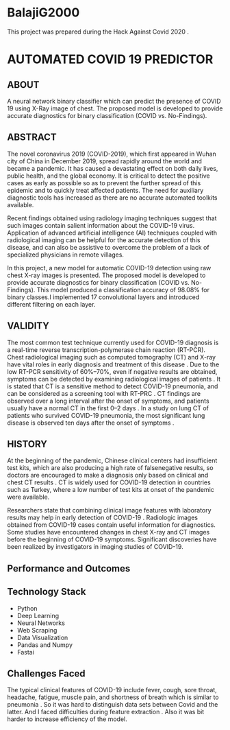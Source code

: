 # BalajiG2000

This project was prepared during the Hack Against Covid 2020 .

# AUTOMATED COVID 19 PREDICTOR

## ABOUT

A neural network binary classifier which can predict the presence of COVID 19 using X-Ray image of chest. The proposed model is developed to provide accurate diagnostics for binary classification (COVID vs. No-Findings).

## ABSTRACT

The novel coronavirus 2019 (COVID-2019), which first appeared in Wuhan city of China in December 2019, spread rapidly around the world and became a pandemic. It has caused a devastating effect on both daily lives, public health, and the global economy. It is critical to detect the positive cases as early as possible so as to prevent the further spread of this epidemic and to quickly treat affected patients. The need for auxiliary diagnostic tools has increased as there are no accurate automated toolkits available.

Recent findings obtained using radiology imaging techniques suggest that such images contain salient information about the COVID-19 virus. Application of advanced artificial intelligence (AI) techniques coupled with radiological imaging can be helpful for the accurate detection of this disease, and can also be assistive to overcome the problem of a lack of specialized physicians in remote villages.

In this project, a new model for automatic COVID-19 detection using raw chest X-ray images is presented. The proposed model is developed to provide accurate diagnostics for binary classification (COVID vs. No-Findings). This model produced a classification accuracy of 98.08% for binary classes.I implemented 17 convolutional layers and introduced different filtering on each layer.

## VALIDITY

The most common test technique currently used for COVID-19 diagnosis is a real-time reverse transcription-polymerase chain reaction (RT-PCR). Chest radiological imaging such as computed tomography (CT) and X-ray have vital roles in early diagnosis and treatment of this disease . Due to the low RT-PCR sensitivity of 60%–70%, even if negative results are obtained, symptoms can be detected by examining radiological images of patients . It is stated that CT is a sensitive method to detect COVID-19 pneumonia, and can be considered as a screening tool with RT-PRC . CT findings are observed over a long interval after the onset of symptoms, and patients usually have a normal CT in the first 0–2 days . In a study on lung CT of patients who  survived COVID-19 pneumonia, the most significant lung disease is observed ten days after the onset of symptoms .

## HISTORY 

At the beginning of the pandemic, Chinese clinical centers had insufficient test kits, which are also producing a high rate of falsenegative results, so doctors are encouraged to make a diagnosis only based on clinical and chest CT results . CT is widely used for COVID-19 detection in countries such as Turkey, where a low number of test kits at onset of the pandemic were available.

Researchers state that combining clinical image features with laboratory results may help in early detection of COVID-19 . Radiologic images obtained from COVID-19 cases contain useful information for diagnostics. Some studies have encountered changes in chest X-ray and CT images before the beginning of COVID-19 symptoms. Significant discoveries have been realized by investigators in imaging studies of COVID-19.

## Performance and Outcomes



## Technology Stack

* Python
* Deep Learning
* Neural Networks
* Web Scraping
* Data Visualization
* Pandas and Numpy
* Fastai

## Challenges Faced

The typical clinical features of COVID-19 include fever, cough, sore throat, headache, fatigue, muscle pain, and shortness of breath which is similar to pneumonia . So it was hard to distinguish data sets between Covid and the latter. And I faced difficulties during feature extraction . Also it was bit harder to increase efficiency of the model.
